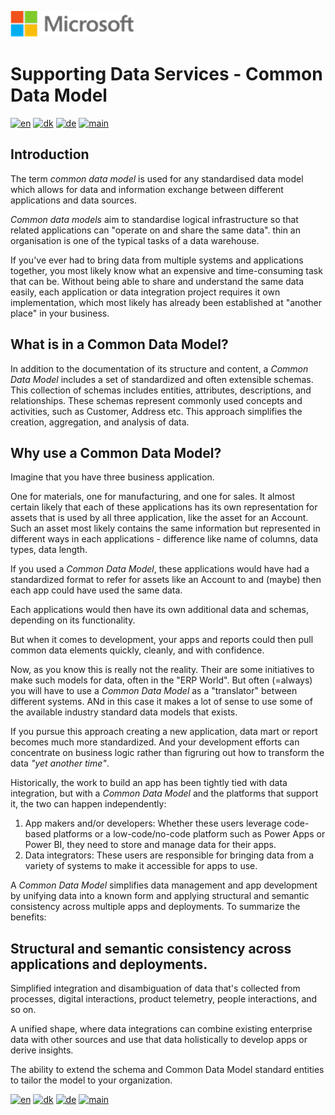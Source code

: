 ![microsoft](../../images/microsoft.png)

# Supporting Data Services - Common Data Model

[![en](https://img.shields.io/badge/lang-en-blue.svg)](CommonDataModel.md)
[![dk](https://img.shields.io/badge/lang-da-red.svg)](CommonDataModel-da.md)
[![de](https://img.shields.io/badge/lang-de-yellow.svg)](CommonDataModel-de.md)
[![main](https://img.shields.io/badge/main-document-green.svg)](../../README.md)

## Introduction

The term *common data model* is used for any standardised data model which allows for data and information exchange between different applications and data sources. 

*Common data models* aim to standardise logical infrastructure so that related applications can "operate on and share the same data".
thin an organisation is one of the typical tasks of a data warehouse.

If you've ever had to bring data from multiple systems and applications together, you most likely know what an expensive and time-consuming task that can be.
Without being able to share and understand the same data easily, each application or data integration project requires it own implementation, which most likely has already 
been established at "another place" in your business.

## What is in a Common Data Model?

In addition to the documentation of its structure and content, a *Common Data Model* includes a set of standardized and often extensible schemas. This collection of schemas includes entities,
attributes, descriptions, and relationships. These schemas represent commonly used concepts and activities, such as Customer, Address etc.
This approach simplifies the creation, aggregation, and analysis of data.

## Why use a Common Data Model?

Imagine that you have three business application.

One for materials, one for manufacturing, and one for sales. It almost certain likely that each of these applications has its own representation for assets that is used by all three application, like
the asset for an Account. Such an asset most likely contains the same information but represented in different ways in each applications - difference like name of columns, data types, data length.

If you used a *Common Data Model*, these applications would have had a standardized format to refer for assets like an Account to and (maybe) then each app could have used the same data.

Each applications would then have its own additional data and schemas, depending on its functionality.

But when it comes to development, your apps and reports could then pull common data elements quickly, cleanly, and with confidence.

Now, as you know this is really not the reality. Their are some initiatives to make such models for data, often in the "ERP World". But often (=always) you will have to use a *Common Data Model*
as a "translator" between different systems. ANd in this case it makes a lot of sense to use some of the available industry standard data models that exists.

If you pursue this approach creating a new application, data mart or report becomes much more standardized. And your development efforts can concentrate on business logic rather than
figruring out how to transform the data *"yet another time"*.

Historically, the work to build an app has been tightly tied with data integration, but with a *Common Data Model* and the platforms that support it, the two can happen independently:

1) App makers and/or developers: Whether these users leverage code-based platforms or a low-code/no-code platform such as Power Apps or Power BI, they need to store and manage data for their apps.
2) Data integrators: These users are responsible for bringing data from a variety of systems to make it accessible for apps to use.

A *Common Data Model* simplifies data management and app development by unifying data into a known form and applying structural and semantic consistency across multiple apps and deployments. To summarize the benefits:

## Structural and semantic consistency across applications and deployments.

Simplified integration and disambiguation of data that's collected from processes, digital interactions, product telemetry, people interactions, and so on.

A unified shape, where data integrations can combine existing enterprise data with other sources and use that data holistically to develop apps or derive insights.

The ability to extend the schema and Common Data Model standard entities to tailor the model to your organization.

[![en](https://img.shields.io/badge/lang-en-blue.svg)](CommonDataModel.md)
[![dk](https://img.shields.io/badge/lang-da-red.svg)](CommonDataModel-da.md)
[![de](https://img.shields.io/badge/lang-de-yellow.svg)](CommonDataModel-de.md)
[![main](https://img.shields.io/badge/main-document-green.svg)](../../README.md)